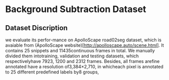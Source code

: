 # Background Subtraction Dataset
## Dataset Discription
we  evaluate  its  perfor-mance  on  ApolloScape  road02seg  dataset,  which  is  avaiable from (ApolloScape website)[http://apolloscape.auto/scene.html]. It contains 25 snippets and 11435continuous  frames  in  total.  We  manually  divided  them  intotraining,  validation  and  testing  datasets,  which  respectivelyhave  7923,  1200  and  2312  frames.  Besides,  all  frames  arefine  annotated  have  a  resolution  of3,384×2,710,  in  whicheach  pixel  is  annotated  to  25  different  predefined  labels  by8  groups,
